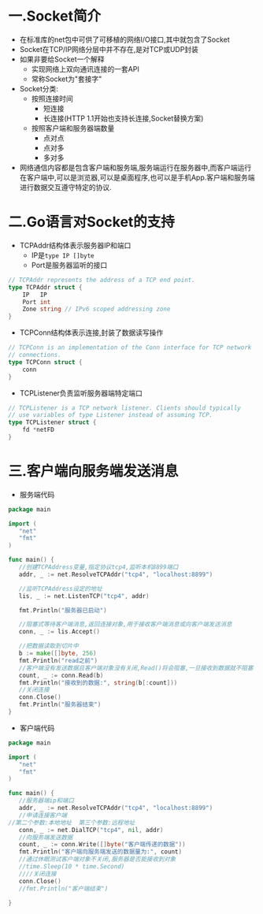 # 一.Socket简介

* 在标准库的net包中可供了可移植的网络I/O接口,其中就包含了Socket
* Socket在TCP/IP网络分层中并不存在,是对TCP或UDP封装
* 如果非要给Socket一个解释
  * 实现网络上双向通讯连接的一套API
  * 常称Socket为"套接字"
* Socket分类:
  * 按照连接时间
    * 短连接
    * 长连接(HTTP 1.1开始也支持长连接,Socket替换方案)
  * 按照客户端和服务器端数量
    * 点对点
    * 点对多
    * 多对多
* 网络通信内容都是包含客户端和服务端,服务端运行在服务器中,而客户端运行在客户端中,可以是浏览器,可以是桌面程序,也可以是手机App.客户端和服务端进行数据交互遵守特定的协议.

# 二.Go语言对Socket的支持

* TCPAddr结构体表示服务器IP和端口
  * IP是`type IP []byte`
  * Port是服务器监听的接口

```go
// TCPAddr represents the address of a TCP end point.
type TCPAddr struct {
	IP   IP
	Port int
	Zone string // IPv6 scoped addressing zone
}
```

* TCPConn结构体表示连接,封装了数据读写操作

```go
// TCPConn is an implementation of the Conn interface for TCP network
// connections.
type TCPConn struct {
	conn
}
```

* TCPListener负责监听服务器端特定端口

```go
// TCPListener is a TCP network listener. Clients should typically
// use variables of type Listener instead of assuming TCP.
type TCPListener struct {
	fd *netFD
}
```

# 三.客户端向服务端发送消息

* 服务端代码

```go
package main

import (
   "net"
   "fmt"
)

func main() {
   //创建TCPAddress变量,指定协议tcp4,监听本机8899端口
   addr, _ := net.ResolveTCPAddr("tcp4", "localhost:8899")

   //监听TCPAddress设定的地址
   lis, _ := net.ListenTCP("tcp4", addr)

   fmt.Println("服务器已启动")

   //阻塞式等待客户端消息,返回连接对象,用于接收客户端消息或向客户端发送消息
   conn, _ := lis.Accept()

   //把数据读取到切片中
   b := make([]byte, 256)
   fmt.Println("read之前")
   //客户端没有发送数据且客户端对象没有关闭,Read()将会阻塞,一旦接收到数据就不阻塞
   count, _ := conn.Read(b)
   fmt.Println("接收到的数据:", string(b[:count]))
   //关闭连接
   conn.Close()
   fmt.Println("服务器结束")
}
```

* 客户端代码

```go
package main

import (
   "net"
   "fmt"
)

func main() {
   //服务器端ip和端口
   addr, _ := net.ResolveTCPAddr("tcp4", "localhost:8899")
   //申请连接客户端
//第二个参数:本地地址  第三个参数:远程地址
   conn, _ := net.DialTCP("tcp4", nil, addr)
   //向服务端发送数据
   count, _ := conn.Write([]byte("客户端传递的数据"))
   fmt.Println("客户端向服务端发送的数据量为:", count)
   //通过休眠测试客户端对象不关闭,服务器是否能接收到对象
   //time.Sleep(10 * time.Second)
   ////关闭连接
   conn.Close()
   //fmt.Println("客户端结束")

}
```